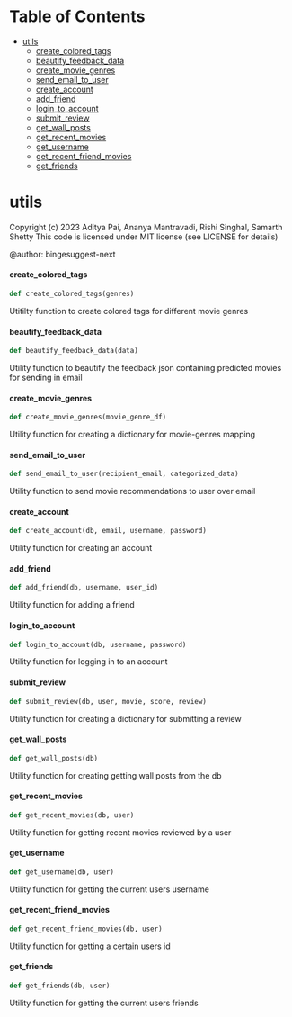# Table of Contents

* [utils](#utils)
  * [create\_colored\_tags](#utils.create_colored_tags)
  * [beautify\_feedback\_data](#utils.beautify_feedback_data)
  * [create\_movie\_genres](#utils.create_movie_genres)
  * [send\_email\_to\_user](#utils.send_email_to_user)
  * [create\_account](#utils.create_account)
  * [add\_friend](#utils.add_friend)
  * [login\_to\_account](#utils.login_to_account)
  * [submit\_review](#utils.submit_review)
  * [get\_wall\_posts](#utils.get_wall_posts)
  * [get\_recent\_movies](#utils.get_recent_movies)
  * [get\_username](#utils.get_username)
  * [get\_recent\_friend\_movies](#utils.get_recent_friend_movies)
  * [get\_friends](#utils.get_friends)

<a id="utils"></a>

# utils

Copyright (c) 2023 Aditya Pai, Ananya Mantravadi, Rishi Singhal, Samarth Shetty
This code is licensed under MIT license (see LICENSE for details)

@author: bingesuggest-next

<a id="utils.create_colored_tags"></a>

#### create\_colored\_tags

```python
def create_colored_tags(genres)
```

Utitilty function to create colored tags for different
movie genres

<a id="utils.beautify_feedback_data"></a>

#### beautify\_feedback\_data

```python
def beautify_feedback_data(data)
```

Utility function to beautify the feedback json containing predicted movies for sending in email

<a id="utils.create_movie_genres"></a>

#### create\_movie\_genres

```python
def create_movie_genres(movie_genre_df)
```

Utility function for creating a dictionary for movie-genres mapping

<a id="utils.send_email_to_user"></a>

#### send\_email\_to\_user

```python
def send_email_to_user(recipient_email, categorized_data)
```

Utility function to send movie recommendations to user over email

<a id="utils.create_account"></a>

#### create\_account

```python
def create_account(db, email, username, password)
```

Utility function for creating an account

<a id="utils.add_friend"></a>

#### add\_friend

```python
def add_friend(db, username, user_id)
```

Utility function for adding a friend

<a id="utils.login_to_account"></a>

#### login\_to\_account

```python
def login_to_account(db, username, password)
```

Utility function for logging in to an account

<a id="utils.submit_review"></a>

#### submit\_review

```python
def submit_review(db, user, movie, score, review)
```

Utility function for creating a dictionary for submitting a review

<a id="utils.get_wall_posts"></a>

#### get\_wall\_posts

```python
def get_wall_posts(db)
```

Utility function for creating getting wall posts from the db

<a id="utils.get_recent_movies"></a>

#### get\_recent\_movies

```python
def get_recent_movies(db, user)
```

Utility function for getting recent movies reviewed by a user

<a id="utils.get_username"></a>

#### get\_username

```python
def get_username(db, user)
```

Utility function for getting the current users username

<a id="utils.get_recent_friend_movies"></a>

#### get\_recent\_friend\_movies

```python
def get_recent_friend_movies(db, user)
```

Utility function for getting a certain users id

<a id="utils.get_friends"></a>

#### get\_friends

```python
def get_friends(db, user)
```

Utility function for getting the current users friends

